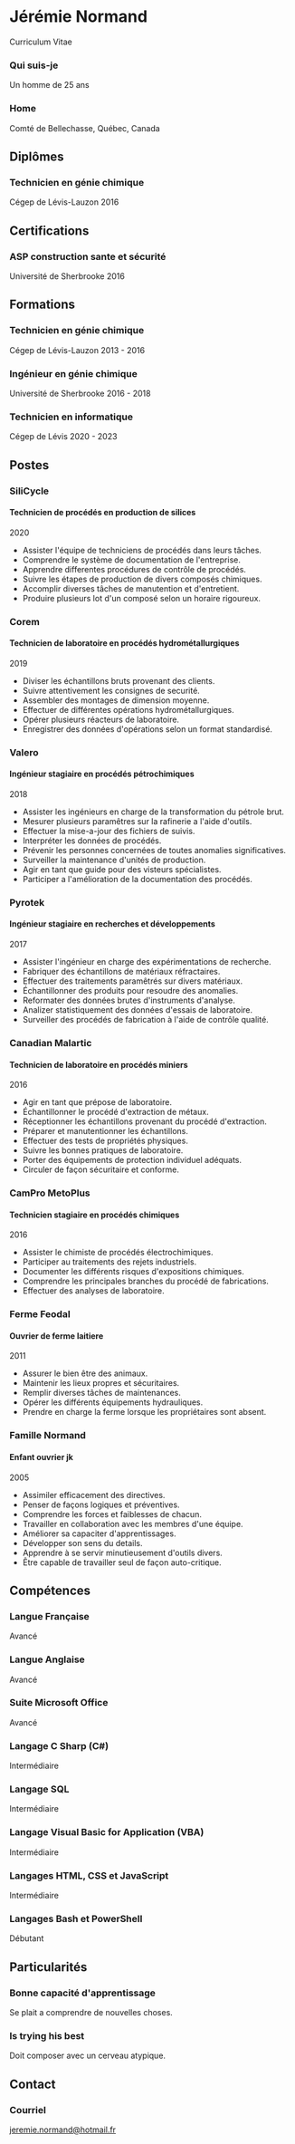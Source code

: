 # Jérémie Normand
Curriculum Vitae

### Qui suis-je
Un homme de 25 ans

### Home
Comté de Bellechasse, Québec, Canada


## Diplômes

### Technicien en génie chimique
Cégep de Lévis-Lauzon
2016


## Certifications

### ASP construction sante et sécurité
Université de Sherbrooke
2016


## Formations

### Technicien en génie chimique
Cégep de Lévis-Lauzon
2013 - 2016

### Ingénieur en génie chimique
Université de Sherbrooke
2016 - 2018

### Technicien en informatique
Cégep de Lévis
2020 - 2023


## Postes

### SiliCycle
#### Technicien de procédés en production de silices
2020
- Assister l'équipe de techniciens de procédés dans leurs tâches.
- Comprendre le système de documentation de l'entreprise.
- Apprendre differentes procédures de contrôle de procédés.
- Suivre les étapes de production de divers composés chimiques.
- Accomplir diverses tâches de manutention et d'entretient.
- Produire plusieurs lot d'un composé selon un horaire rigoureux.

### Corem
#### Technicien de laboratoire en procédés hydrométallurgiques
2019
- Diviser les échantillons bruts provenant des clients.
- Suivre attentivement les consignes de securité.
- Assembler des montages de dimension moyenne.
- Effectuer de différentes opérations hydrométallurgiques.
- Opérer plusieurs réacteurs de laboratoire.
- Enregistrer des données d'opérations selon un format standardisé.

### Valero
#### Ingénieur stagiaire en procédés pétrochimiques
2018
- Assister les ingénieurs en charge de la transformation du pétrole brut.
- Mesurer plusieurs paramêtres sur la rafinerie a l'aide d'outils.
- Effectuer la mise-a-jour des fichiers de suivis.
- Interpréter les données de procédés.
- Prévenir les personnes concernées de toutes anomalies significatives.
- Surveiller la maintenance d'unités de production.
- Agir en tant que guide pour des visteurs spécialistes.
- Participer a l'amélioration de la documentation des procédés.

### Pyrotek
#### Ingénieur stagiaire en recherches et développements
2017
- Assister l'ingénieur en charge des expérimentations de recherche.
- Fabriquer des échantillons de matériaux réfractaires.
- Effectuer des traitements paramêtrés sur divers matériaux.
- Échantillonner des produits pour resoudre des anomalies.
- Reformater des données brutes d'instruments d'analyse.
- Analizer statistiquement des données d'essais de laboratoire.
- Surveiller des procédés de fabrication à l'aide de contrôle qualité.

### Canadian Malartic
#### Technicien de laboratoire en procédés miniers
2016
- Agir en tant que prépose de laboratoire.
- Échantillonner le procédé d'extraction de métaux.
- Réceptionner les échantillons provenant du procédé d'extraction.
- Préparer et manutentionner les échantillons.
- Effectuer des tests de propriétés physiques.
- Suivre les bonnes pratiques de laboratoire.
- Porter des équipements de protection individuel adéquats.
- Circuler de façon sécuritaire et conforme.

### CamPro MetoPlus
#### Technicien stagiaire en procédés chimiques
2016
- Assister le chimiste de procédés électrochimiques.
- Participer au traitements des rejets industriels.
- Documenter les différents risques d'expositions chimiques.
- Comprendre les principales branches du procédé de fabrications.
- Effectuer des analyses de laboratoire.

### Ferme Feodal
#### Ouvrier de ferme laitiere
2011
- Assurer le bien être des animaux.
- Maintenir les lieux propres et sécuritaires.
- Remplir diverses tâches de maintenances.
- Opérer les différents équipements hydrauliques.
- Prendre en charge la ferme lorsque les propriétaires sont absent.

### Famille Normand
#### Enfant ouvrier jk
2005
- Assimiler efficacement des directives.
- Penser de façons logiques et préventives.
- Comprendre les forces et faiblesses de chacun.
- Travailler en collaboration avec les membres d'une équipe.
- Améliorer sa capaciter d'apprentissages.
- Développer son sens du details.
- Apprendre à se servir minutieusement d'outils divers.
- Être capable de travailler seul de façon auto-critique.


## Compétences

### Langue Française
Avancé

### Langue Anglaise
Avancé

### Suite Microsoft Office
Avancé

### Langage C Sharp (C#)
Intermédiaire

### Langage SQL
Intermédiaire

### Langage Visual Basic for Application (VBA)
Intermédiaire

### Langages HTML, CSS et JavaScript
Intermédiaire

### Langages Bash et PowerShell
Débutant


## Particularités

### Bonne capacité d'apprentissage
Se plait a comprendre de nouvelles choses.

### Is trying his best
Doit composer avec un cerveau atypique.


## Contact

### Courriel
jeremie.normand@hotmail.fr
